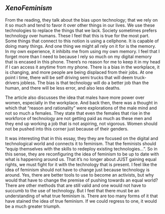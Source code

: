 *XenoFeminism*
---
From the reading, they talk about the bias upon technology; that we rely on it so much and tend to favor it over other things in our lives. We use these technologies to replace the things that we lack. Society sometimes prefers technology over humans. These  I feel that this is true for the most part. Some things that connect to this notion is using  a cellphone. It is capable of doing many things. And one thing we might all rely on it for is the memory. In my own experience, it inhibits me from using my own memory. I feel that I forget more than I need to because I rely so much on my digital memory that is encased in this phone. There’s no reason for me to keep it in my head if I can access it anytime from my phone. There is a bias in the workplace, it is changing, and more people are being displaced from their jobs. At one point i time, there will be self driving semi trucks that will deem truck-drivers jobless. The bias is that technology will do a better job than the human, and there will be less error, and also less deaths.

The article also discusses the idea that males have more power over women, especially in the workplace. And back then, there was a thought  in which that “reason and rationality” were explorations of the male mind and not so much a females. They state that even the females that rise in the workforce of technology are not getting paid as much as these men and they end up working a job that is not aspiring, not vigorous. Women should not be pushed into this corner just because of their genders.

It was interesting that in this essay, they they are focused on the digital and technological world and connects it to feminism. That the feminists should “equip themselves with the skills to redeploy existing technologies…”. So in this sense, they are reconfiguring the idea of feminism to be up to date with what is happening around us. That it’s no longer about JUST gaining equal rights, we must fight for it with the technology that is present. I feel like the idea of feminism should not have to change just because technology is around. Yes, there are better tools to use to become an activists, but why would that have to change the premise of pushing towards an equal world? There are other methods that are still valid and one would not have to succumb to the use of technology. But I feel that there must be an understanding of what true feminism is. There are too many forms of it that have stained the idea of true feminism. If we could regress to one, it would be a much greater triumph. 
